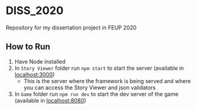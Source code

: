 # DISS_2020

Repository for my dissertation project in FEUP 2020


## How to Run

1. Have Node installed
2. In `Story Viewer` folder run `npm start` to start the server (available in [localhost:3000](http://localhost:3000))
   * This is the server where the framework is being served and where you can access the Story Viewer and json validators
3. In `Game` folder run `npm run dev` to start the dev server of the game (available in [localhost:8080](http://localhost:8080))
